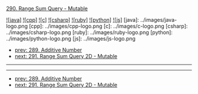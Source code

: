 [290. Range Sum Query - Mutable](https://leetcode.com/problems/range-sum-query-mutable/)

[![java]](../java/290-range-sum-query-mutable.md)
[![cpp]](../cpp/290-range-sum-query-mutable.md)
[![c]](../c/290-range-sum-query-mutable.md)
[![csharp]](../csharp/290-range-sum-query-mutable.md)
[![ruby]](../ruby/290-range-sum-query-mutable.md)
[![python]](../python/290-range-sum-query-mutable.md)
[![js]](../js/290-range-sum-query-mutable.md)
[java]: ../images/java-logo.png
[cpp]: ../images/cpp-logo.png
[c]: ../images/c-logo.png
[csharp]: ../images/csharp-logo.png
[ruby]: ../images/ruby-logo.png
[python]: ../images/python-logo.png
[js]: ../images/js-logo.png

- [prev: 289. Additive Number](289-additive-number.md)
- [next: 291. Range Sum Query 2D - Mutable](291-range-sum-query-2d-mutable.md)

---


---

- [prev: 289. Additive Number](289-additive-number.md)
- [next: 291. Range Sum Query 2D - Mutable](291-range-sum-query-2d-mutable.md)
